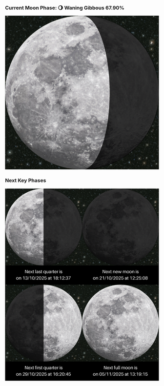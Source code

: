 ### Current Moon Phase: 🌖 Waning Gibbous 67.90%
![Moon Phase](moonphase.png)
### Next Key Phases
![Gallery](gallery.png)
